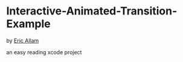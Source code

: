 # Interactive-Animated-Transition-Example
by [Eric Allam](https://twitter.com/eallam)

an easy reading xcode project 
